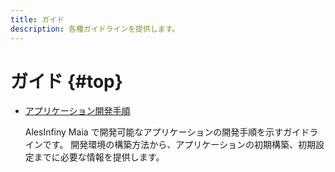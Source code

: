 ```yaml
---
title: ガイド
description: 各種ガイドラインを提供します。
---
```


# ガイド {#top}

- [アプリケーション開発手順](how-to-develop/index.md)

    AlesInfiny Maia で開発可能なアプリケーションの開発手順を示すガイドラインです。
    開発環境の構築方法から、アプリケーションの初期構築、初期設定までに必要な情報を提供します。
